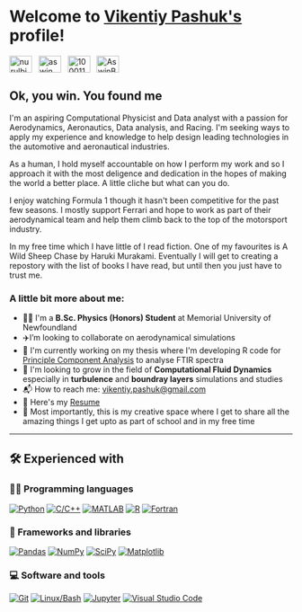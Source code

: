 # Welcome to [Vikentiy Pashuk's](https://github.com/VikentiyPashuk) profile! <a href="https://github.com/VikentiyPashuk"></a>

<a href="https://www.linkedin.com/in/vikentiypashuk/" target="_blank"><img align="center" src="https://raw.githubusercontent.com/rahuldkjain/github-profile-readme-generator/master/src/images/icons/Social/linked-in-alt.svg" alt="nurulbibrahim" height="30" width="40" /></a>
&nbsp;
<a href="https://www.instagram.com/vikentiypashuk/" target="_blank"><img align="center" src="https://raw.githubusercontent.com/rahuldkjain/github-profile-readme-generator/master/src/images/icons/Social/instagram.svg" alt="aswin_barath_" height="30" width="40" /></a>
&nbsp;
<a href="https://www.facebook.com/vikentiy.pashuk/" target="_blank"><img align="center" src="https://raw.githubusercontent.com/rahuldkjain/github-profile-readme-generator/master/src/images/icons/Social/facebook.svg" alt="100011683902531e" height="30" width="40" /></a>
&nbsp;
<a href="https://twitter.com/Vikentiy_Pashuk" target="_blank"><img align="center" src="https://raw.githubusercontent.com/rahuldkjain/github-profile-readme-generator/master/src/images/icons/Social/twitter.svg" alt="AswinBarath2" height="30" width="40" /></a>
&nbsp;

## Ok, you win. You found me

I'm an aspiring Computational Physicist and Data analyst with a passion for Aerodynamics, Aeronautics, Data analysis, and Racing. I'm seeking ways to apply my experience and knowledge to help design leading technologies in the automotive and aeronautical industries. 

As a human, I hold myself accountable on how I perform my work and so I approach it with the most deligence and dedication in the hopes of making the world a better place. A little cliche but what can you do.

I enjoy watching Formula 1 though it hasn't been competitive for the past few seasons. I mostly support Ferrari and hope to work as part of their aerodynamical team and help them climb back to the top of the motorsport industry.

In my free time which I have little of I read fiction. One of my favourites is A Wild Sheep Chase by Haruki Murakami. Eventually I will get to creating a repostory with the list of books I have read, but until then you just have to trust me.


### A little bit more about me:

- 👨‍🎓 I'm a **B.Sc. Physics (Honors) Student** at Memorial University of Newfoundland
- ✈️I’m looking to collaborate on aerodynamical simulations
- 📝 I'm currently working on my thesis where I'm developing R code for [Principle Component Analysis](https://github.com/VikentiyPashuk/Thesis) to analyse FTIR spectra
- 🌱 I'm looking to grow in the field of **Computational Fluid Dynamics** especially in **turbulence** and **boundray layers** simulations and studies
- 📬 How to reach me: [vikentiy.pashuk@gmail.com](mailto:vikentiy.pashuk@gmail.com)
- 📄 Here's my [Resume](https://github.com/VikentiyPashuk/Resume/blob/main/Vikentiy%20Pashuk%20Resume.pdf)
- 💪 Most importantly, this is my creative space where I get to share all the amazing things I get upto as part of school and in my free time
---

## 🛠️ Experienced with

### 👨‍💻 Programming languages

<p>
    <a href="#"><img alt="Python" src="https://img.shields.io/badge/Python-14354C.svg?logo=python&logoColor=white"></a>
    <a href="#"><img alt="C/C++" src="https://custom-icon-badges.herokuapp.com/badge/C/C++-00599C.svg?logo=cplusplus&logoColor=white"></a>
    <a href="#"><img alt="MATLAB" src="https://img.shields.io/badge/MATLAB-007396.svg?logo=matlab&logoColor=white"></a>
    <a href="#"><img alt="R" src="https://img.shields.io/badge/R-276DC3.svg?logo=r&logoColor=white"></a>
    <a href="#"><img alt="Fortran" src="https://img.shields.io/badge/fortran-purple.svg?logo=fortran"></a>  
</p>

### 🧰 Frameworks and libraries

<p>
    <a href="#"><img alt="Pandas" src="https://img.shields.io/badge/Pandas-150458.svg?logo=pandas&logoColor=white"></a>
    <a href="#"><img alt="NumPy" src="https://img.shields.io/badge/Numpy-013243.svg?logo=numpy&logoColor=white"></a>
    <a href="#"><img alt="SciPy" src="https://img.shields.io/badge/SciPy-8CAAE6.svg?logo=scipy&logoColor=white"></a>
    <a href="#"><img alt="Matplotlib" src="https://img.shields.io/badge/Matplotlib-11557c.svg?logo=matplotlib&logoColor=white"></a>
</p>

### 💻 Software and tools

<p>
    <a href="#"><img alt="Git" src="https://img.shields.io/badge/Git-F05033.svg?logo=git&logoColor=white"></a>
    <a href="#"><img alt="Linux/Bash" src="https://img.shields.io/badge/Linux/Bash-FCC624.svg?logo=linux&logoColor=black"></a>
    <a href="#"><img alt="Jupyter" src="https://img.shields.io/badge/Jupyter-F37626.svg?logo=Jupyter&logoColor=white"></a>
    <a href="#"><img alt="Visual Studio Code" src="https://img.shields.io/badge/Visual%20Studio%20Code-0078d7.svg?logo=visual-studio-code&logoColor=white"></a>
</p>
